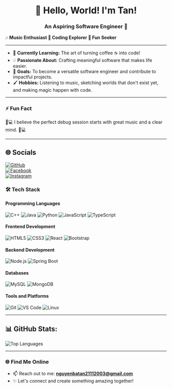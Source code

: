 
<h1 align="center">👋 Hello, World! I'm Tan!</h1>
<h3 align="center">An Aspiring Software Engineer 🚀</h3>

🎶 **Music Enthusiast 
👾 Coding Explorer 
🎉 Fun Seeker**

---

- 🌱 **Currently Learning:** The art of turning coffee ☕ into code!  
- 💡 **Passionate About:** Crafting meaningful software that makes life easier.  
- 🎯 **Goals:** To become a versatile software engineer and contribute to impactful projects.  
- 🖌️ **Hobbies:** Listening to music, sketching worlds that don't exist yet, and making magic happen with code.  

---

### ⚡ **Fun Fact**
🎵💻 I believe the perfect debug session starts with great music and a clear mind. 🎵💻

---

## 🌐 Socials  
[![GitHub](https://img.shields.io/badge/GitHub-211F1F?style=for-the-badge&logo=github&logoColor=white)](https://github.com/nguyenbatan21112003)  
[![Facebook](https://img.shields.io/badge/Facebook-1877F2?style=for-the-badge&logo=facebook&logoColor=white)](https://www.facebook.com/newnguyen03)  
[![Instagram](https://img.shields.io/badge/Instagram-E4405F?style=for-the-badge&logo=instagram&logoColor=white)](https://www.instagram.com/newnguyen03/)  

### 🛠️ **Tech Stack**

#### **Programming Languages**
<p>
  <img src="https://img.shields.io/badge/C++-00599C?style=flat-square&logo=c%2B%2B&logoColor=white" alt="C++">
  <img src="https://img.shields.io/badge/Java-007396?style=flat-square&logo=java&logoColor=white" alt="Java">
  <img src="https://img.shields.io/badge/Python-3776AB?style=flat-square&logo=python&logoColor=white" alt="Python">
  <img src="https://img.shields.io/badge/JavaScript-F7DF1E?style=flat-square&logo=javascript&logoColor=black" alt="JavaScript">
  <img src="https://img.shields.io/badge/TypeScript-3178C6?style=flat-square&logo=typescript&logoColor=white" alt="TypeScript">
</p>

#### **Frontend Development**
<p>
  <img src="https://img.shields.io/badge/HTML5-E34F26?style=flat-square&logo=html5&logoColor=white" alt="HTML5">
  <img src="https://img.shields.io/badge/CSS3-1572B6?style=flat-square&logo=css3&logoColor=white" alt="CSS3">
  <img src="https://img.shields.io/badge/React-61DAFB?style=flat-square&logo=react&logoColor=black" alt="React">
  <img src="https://img.shields.io/badge/Bootstrap-7952B3?style=flat-square&logo=bootstrap&logoColor=white" alt="Bootstrap">
</p>

#### **Backend Development**
<p>
  <img src="https://img.shields.io/badge/Node.js-339933?style=flat-square&logo=nodedotjs&logoColor=white" alt="Node.js">
  <img src="https://img.shields.io/badge/Spring%20Boot-6DB33F?style=flat-square&logo=springboot&logoColor=white" alt="Spring Boot">
</p>

#### **Databases**
<p>
  <img src="https://img.shields.io/badge/MySQL-4479A1?style=flat-square&logo=mysql&logoColor=white" alt="MySQL">
  <img src="https://img.shields.io/badge/MongoDB-47A248?style=flat-square&logo=mongodb&logoColor=white" alt="MongoDB">
</p>

#### **Tools and Platforms**
<p>
  <img src="https://img.shields.io/badge/Git-F05032?style=flat-square&logo=git&logoColor=white" alt="Git">
  <img src="https://img.shields.io/badge/VS%20Code-007ACC?style=flat-square&logo=visualstudiocode&logoColor=white" alt="VS Code">
  <img src="https://img.shields.io/badge/Linux-FCC624?style=flat-square&logo=linux&logoColor=black" alt="Linux">
</p>

---


## 📊 GitHub Stats:

![Top Languages](https://github-readme-stats.vercel.app/api/top-langs/?username=nguyenbatan21112003&layout=compact&theme=dark)


---

### 🌐 **Find Me Online**
- 📫 Reach out to me: **[nguyenbatan21112003@gmail.com](mailto:nguyenbatan21112003@gmail.com)**
- ✨ Let's connect and create something amazing together!
